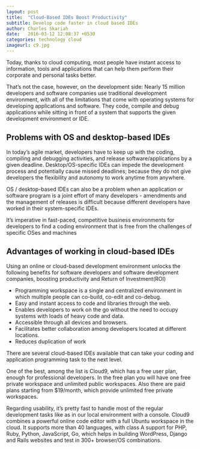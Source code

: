 ```yaml
---
layout: post
title:  "Cloud-Based IDEs Boost Productivity"
subtitle: Develop code faster in cloud based IDEs
author: Charles Skariah
date:   2016-03-12 12:08:37 +0530
categories: technology cloud
imageurl: c9.jpg
---
```


Today, thanks to cloud computing, most people have instant access to information, tools and applications that can help them perform their corporate and personal tasks better.

That’s not the case, however, on the development side: Nearly 15 million developers and software companies use traditional development environment, with all of the limitations that come with operating systems for developing applications and software. They code, compile and debug applications while sitting in front of a system that supports the given development environment or IDE.

<h2>Problems with OS and desktop-based IDEs</h2>

In today’s agile market, developers have to keep up with the coding, compiling and debugging activities, and release software/applications by a given deadline. Desktop/OS-specific IDEs can impede the development process and potentially cause missed deadlines; because they do not give developers the flexibility and autonomy to work anytime from anywhere.


OS / desktop-based IDEs can also be a problem when an application or software program is a joint effort of many developers - amendments and the management of releases is difficult because different developers have worked in their system-specific IDEs.


It’s imperative in fast-paced, competitive business environments for developers to find a coding environment that is free from the challenges of specific OSes and machines

<h2>Advantages of working in cloud-based IDEs</h2>

Using an online or cloud-based development environment unlocks the following benefits for software developers and software development companies, boosting productivity and Return of Investment(ROI)


- Programming workspace is a single and centralized environment in which multiple people can co-build, co-edit and co-debug.
- Easy and instant access to code and libraries through the web.
- Enables developers to work on the go without the need to occupy systems with loads of heavy code and data.
- Accessible through all devices and browsers.
- Facilitates better collaboration among developers located at different locations.
- Reduces duplication of work



There are several cloud-based IDEs available that can take your coding and application programming task to the next level.

One of the best, among the list is Cloud9, which has a free user plan, enough for professional developers. In the free plan you will have one free private workspace and unlimited public workspaces. Also there are paid plans starting from $19/month, which provide unlimited free private workspaces.

Regarding usability, it’s pretty fast to handle most of the regular development tasks like as in our local environment with a console. Cloud9 combines a powerful online code editor with a full Ubuntu workspace in the cloud. It supports more than 40 languages, with class A support for PHP, Ruby, Python, JavaScript, Go, which helps in building WordPress, Django and Rails websites and test in 300+ browser/OS combinations.
